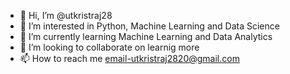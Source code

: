 - 👋 Hi, I’m @utkristraj28
- 👀 I’m interested in Python, Machine Learning and Data Science
- 🌱 I’m currently learning Machine Learning and Data Analytics
- 💞️ I’m looking to collaborate on learnig more 
- 📫 How to reach me email-utkristraj2820@gmail.com 

<!---
utkristraj28/utkristraj28 is a ✨ special ✨ repository because its `README.md` (this file) appears on your GitHub profile.
You can click the Preview link to take a look at your changes.
--->
